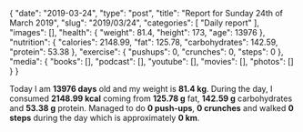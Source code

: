 {
    "date": "2019-03-24",
    "type": "post",
    "title": "Report for Sunday 24th of March 2019",
    "slug": "2019\/03\/24",
    "categories": [
        "Daily report"
    ],
    "images": [],
    "health": {
        "weight": 81.4,
        "height": 173,
        "age": 13976
    },
    "nutrition": {
        "calories": 2148.99,
        "fat": 125.78,
        "carbohydrates": 142.59,
        "protein": 53.38
    },
    "exercise": {
        "pushups": 0,
        "crunches": 0,
        "steps": 0
    },
    "media": {
        "books": [],
        "podcast": [],
        "youtube": [],
        "movies": [],
        "photos": []
    }
}

Today I am <strong>13976 days</strong> old and my weight is <strong>81.4 kg</strong>. During the day, I consumed <strong>2148.99 kcal</strong> coming from <strong>125.78 g</strong> fat, <strong>142.59 g</strong> carbohydrates and <strong>53.38 g</strong> protein. Managed to do <strong>0 push-ups</strong>, <strong>0 crunches</strong> and walked <strong>0 steps</strong> during the day which is approximately <strong>0 km</strong>.